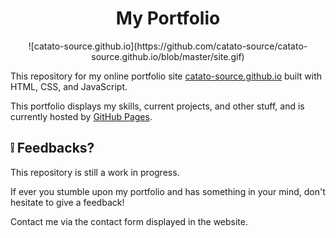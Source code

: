 <h1 align="center">
 My Portfolio
</h1>

<p align="center">
   ![catato-source.github.io](https://github.com/catato-source/catato-source.github.io/blob/master/site.gif)
  </a>
</p>

This repository for my online portfolio site [catato-source.github.io](https://catato-source.github.io/) built with HTML, CSS, and JavaScript.

This portfolio displays my skills, current projects, and other stuff, and is currently hosted by [GitHub Pages](https://pages.github.com).

## :grey_exclamation: Feedbacks?
This repository is still a work in progress. 

If ever you stumble upon my portfolio and has something in your mind, don't hesitate to give a feedback!

Contact me via the contact form displayed in the website.
